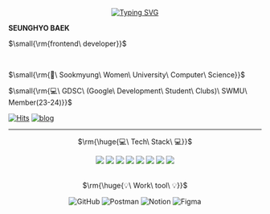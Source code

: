 
	
<div align="right">

<div align="center">

[![Typing SVG](https://readme-typing-svg.herokuapp.com?font=Oleo+Script&color=C2DEDC&size=35&center=true&vCenter=true&width=410&height=54&lines=%E3%80%80%E3%80%80Hi+there%2C+I'm+Seung+hyo.+%E3%80%80%E3%80%80)](https://git.io/typing-svg)

</div>

<div align="left">
	<b>SEUNGHYO BAEK</b><br/>
	<p>$\small{\rm{frontend\ developer}}$</p>
	<br/>
	<p>$\small{\rm{🏫\ Sookmyung\ Women\ University\ Computer\ Science}}$</p>
	<p>$\small{\rm{💻\ GDSC\ (Google\ Development\ Student\ Clubs)\ SWMU\ Member(23-24)}}$</p>
 

[![Hits](https://hits.seeyoufarm.com/api/count/incr/badge.svg?url=https%3A%2F%2Fgithub.com%2Fhyo-4%2Fhit-counter&count_bg=%234C4C4C&title_bg=%23D6EBF6&icon=&icon_color=%23060303&title=hits&edge_flat=false)](https://hits.seeyoufarm.com)
<a target="_blank" href = "https://velog.io/@seungyo">![blog](https://img.shields.io/badge/click-20C997.svg?style=flat-square&logo=velog&logoColor=white)</a> </th>

___

</div>
<div align= "center">

<p>$\rm{\huge{💻\ Tech\ Stack\ 💻}}$</p>

<img src="https://img.shields.io/badge/TypeScript-3178C6?style=for-the-badge&logo=TypeScript&logoColor=white" />
<img src="https://img.shields.io/badge/JavaScript-F7DF1E?style=for-the-badge&logo=JavaScript&logoColor=white" />
<img src="https://img.shields.io/badge/HTML5-E34F26?style=for-the-badge&logo=HTML5&logoColor=white" />
<img src="https://img.shields.io/badge/CSS3-1572B6?style=for-the-badge&logo=CSS3&logoColor=white" />
<img src="https://img.shields.io/badge/React-61DAFB?style=for-the-badge&logo=React&logoColor=white" />
<img src="https://img.shields.io/badge/ReactQuery-FF4154?style=for-the-badge&logo=ReactQuery&logoColor=white"/>
<img src="https://img.shields.io/badge/Flutter-02569B?style=for-the-badge&logo=Flutter&logoColor=white" />
<img src="https://img.shields.io/badge/Next.js-000000?style=for-the-badge&logo=Next.js&logoColor=white"/>
	
<br/>
<br/>

<p>$\rm{\huge{💡\ Work\ tool\ 💡}}$</p>

![GitHub](https://img.shields.io/badge/github-%23121011.svg?style=for-the-badge&logo=github&logoColor=white)
![Postman](https://img.shields.io/badge/Postman-FF6C37?style=for-the-badge&logo=postman&logoColor=white)
![Notion](https://img.shields.io/badge/notion-000000.svg?style=for-the-badge&logo=notion&logoColor=white)
![Figma](https://img.shields.io/badge/figma-F24E1E.svg?style=for-the-badge&logo=figma&logoColor=white)

</div>
</div>
